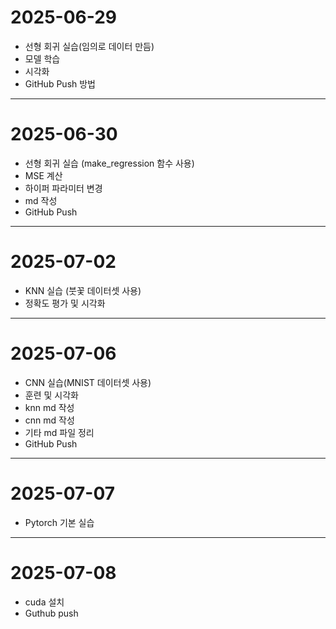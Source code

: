 # 2025-06-29
- 선형 회귀 실습(임의로 데이터 만듬)
- 모델 학습
- 시각화
- GitHub Push 방법

---------------

# 2025-06-30
- 선형 회귀 실습 (make_regression 함수 사용)
- MSE 계산
- 하이퍼 파라미터 변경
- md 작성
- GitHub Push

-----------------

# 2025-07-02
- KNN 실습 (붓꽃 데이터셋 사용)
- 정확도 평가 및 시각화

-----------------

# 2025-07-06
- CNN 실습(MNIST 데이터셋 사용)
- 훈련 및 시각화
- knn md 작성
- cnn md 작성
- 기타 md 파일 정리
- GitHub Push

-----------------

# 2025-07-07
- Pytorch 기본 실습

-----------------

# 2025-07-08
- cuda 설치
- Guthub push